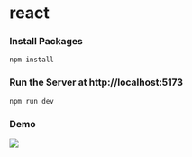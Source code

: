 # react

### Install Packages
```shell script
npm install
```

### Run the Server at http://localhost:5173
```shell script
npm run dev
```

### Demo
![](https://media.giphy.com/media/v1.Y2lkPTc5MGI3NjExMGZobHMxN2tqcmd3MndrZHU3YmhsenlvZHByZm02c2pxYTJqd2xnNyZlcD12MV9pbnRlcm5hbF9naWZfYnlfaWQmY3Q9Zw/Ibz7G1HliXqSK7IEpa/giphy.gif)
